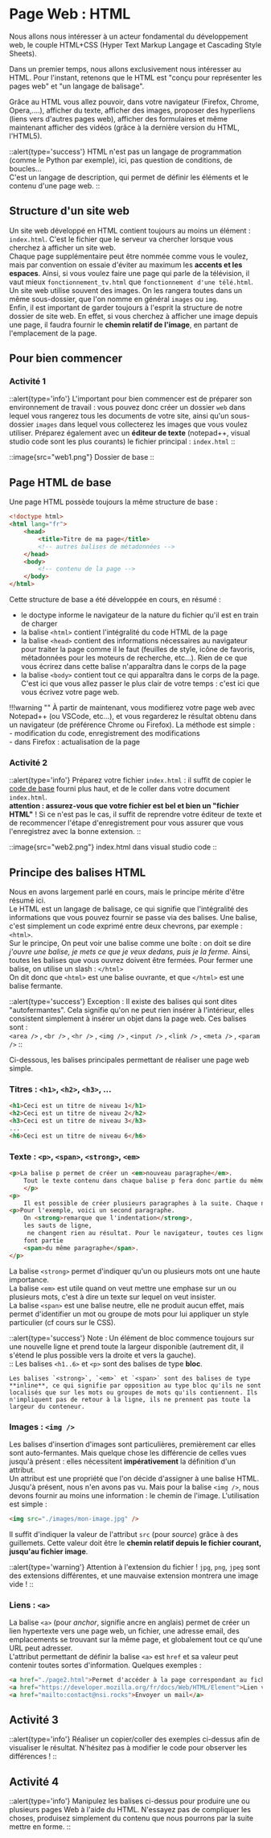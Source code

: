 # Page Web : HTML

Nous allons nous intéresser à un acteur fondamental du développement web, le couple HTML+CSS (Hyper Text Markup Langage et Cascading Style Sheets).

Dans un premier temps, nous allons exclusivement nous intéresser au HTML. Pour l'instant, retenons que le HTML est "conçu pour représenter les pages web" et "un langage de balisage".

Grâce au HTML vous allez pouvoir, dans votre navigateur (Firefox, Chrome, Opera,....), afficher du texte, afficher des images, proposer des hyperliens (liens vers d'autres pages web), afficher des formulaires et même maintenant afficher des vidéos (grâce à la dernière version du HTML, l'HTML5).

::alert{type='success'}
HTML n'est pas un langage de programmation (comme le Python par exemple), ici, pas question de conditions, de boucles...  
C'est un langage de description, qui permet de définir les éléments et le contenu d'une page web.
::

## Structure d'un site web
Un site web développé en HTML contient toujours au moins un élément : `index.html`. C'est le fichier que le serveur va chercher lorsque vous cherchez à afficher un site web.  
Chaque page supplémentaire peut être nommée comme vous le voulez, mais par convention on essaie d'éviter au maximum les **accents et les espaces**. Ainsi, si vous voulez faire une page qui parle de la télévision, il vaut mieux `fonctionnement_tv.html` que `fonctionnement d'une télé.html`.  
Un site web utilise souvent des images. On les rangera toutes dans un même sous-dossier, que l'on nomme en général `images` ou `img`.  
Enfin, il est important de garder toujours à l'esprit la structure de notre dossier de site web. En effet, si vous cherchez à afficher une image depuis une page, il faudra fournir le **chemin relatif de l'image**, en partant de l'emplacement de la page.


## Pour bien commencer
### Activité 1
::alert{type='info'}
L'important pour bien commencer est de préparer son environnement de travail : vous pouvez donc créer un dossier `web` dans lequel vous rangerez tous les documents de votre site, ainsi qu'un sous-dossier `images` dans lequel vous collecterez les images que vous voulez utiliser. Préparez également avec un **éditeur de texte** (notepad++, visual studio code sont les plus courants) le fichier principal : `index.html`
::

::image{src="web1.png"}
Dossier de base
::

## Page HTML de base
Une page HTML possède toujours la même structure de base :

```html
<!doctype html>
<html lang="fr">
    <head>
        <title>Titre de ma page</title>
        <!-- autres balises de métadonnées -->
    </head>
    <body>
        <!-- contenu de la page -->
    </body>
</html>
```

Cette structure de base a été développée en cours, en résumé :
- le doctype informe le navigateur de la nature du fichier qu'il est en train de charger
- la balise `<html>` contient l'intégralité du code HTML de la page
- la balise `<head>` contient des informations nécessaires au navigateur pour traiter la page comme il le faut (feuilles de style, icône de favoris, métadonnées pour les moteurs de recherche, etc...). Rien de ce que vous écrirez dans cette balise n'apparaîtra dans le corps de la page
- la balise `<body>` contient tout ce qui apparaîtra dans le corps de la page. C'est ici que vous allez passer le plus clair de votre temps : c'est ici que vous écrivez votre page web.

!!!warning ""
    À partir de maintenant, vous modifierez votre page web avec Notepad++ (ou VSCode, etc...), et vous regarderez le résultat obtenu dans un navigateur (de préférence Chrome ou Firefox). La méthode est simple :  
    - modification du code, enregistrement des modifications  
    - dans Firefox : actualisation de la page  

### Activité 2
::alert{type='info'}
Préparez votre fichier `index.html` : il suffit de copier le [code de base](#page-html-de-base) fourni plus haut, et de le coller dans votre document `index.html`.  
**attention : assurez-vous que votre fichier est bel et bien un "fichier HTML"** ! Si ce n'est pas le cas, il suffit de reprendre votre éditeur de texte et de recommencer l'étape d'enregistrement pour vous assurer que vous l'enregistrez avec la bonne extension.
::

::image{src="web2.png"}
index.html dans visual studio code
::

## Principe des balises HTML
Nous en avons largement parlé en cours, mais le principe mérite d'être résumé ici.  
Le HTML est un langage de balisage, ce qui signifie que l'intégralité des informations que vous pouvez fournir se passe via des balises. Une balise, c'est simplement un code exprimé entre deux chevrons, par exemple : `<html>`.  
Sur le principe, On peut voir une balise comme une boîte : on doit se dire *j'ouvre une balise, je mets ce que je veux dedans, puis je la ferme.*  Ainsi, toutes les balises que vous ouvrez doivent être fermées. Pour fermer une balise, on utilise un slash : `</html>`  
On dit donc que `<html>` est une balise ouvrante, et que `</html>` est une balise fermante.

::alert{type='success'}
Exception : Il existe des balises qui sont dites "autofermantes". Cela signifie qu'on ne peut rien insérer à l'intérieur, elles consistent simplement à insérer un objet dans la page web. Ces balises sont :  
`<area />` , `<br />` , `<hr />` , `<img />` , `<input />` , `<link />` , `<meta />` , `<param />`
::

Ci-dessous, les balises principales permettant de réaliser une page web simple.

### Titres : `<h1>`, `<h2>`, `<h3>`, ...
```html
<h1>Ceci est un titre de niveau 1</h1>
<h2>Ceci est un titre de niveau 2</h2>
<h3>Ceci est un titre de niveau 3</h3>
...
<h6>Ceci est un titre de niveau 6</h6>
```

### Texte : `<p>`, `<span>`, `<strong>`, `<em>`
```html
<p>La balise p permet de créer un <em>nouveau paragraphe</em>.
    Tout le texte contenu dans chaque balise p fera donc partie du même paragraphe, et sera considéré comme solidaire.
    </p>
<p>
    Il est possible de créer plusieurs paragraphes à la suite. Chaque nouveau paragraphe va automatiquement à la ligne : on dit que la balise p est une <strong>balise de type bloc</strong></p>
<p>Pour l'exemple, voici un second paragraphe.
    On <strong>remarque que l'indentation</strong>, 
    les sauts de ligne,
     ne changent rien au résultat. Pour le navigateur, toutes ces lignes
    font partie
    <span>du même paragraphe</span>.
</p>
```

La balise `<strong>` permet d'indiquer qu'un ou plusieurs mots ont une haute importance.  
La balise `<em>`  est utile quand on veut mettre une emphase sur un ou plusieurs mots, c'est à dire un texte sur lequel on veut insister.  
La balise `<span>` est une balise neutre, elle ne produit aucun effet, mais permet d'identifier un mot ou groupe de mots pour lui appliquer un style particulier (cf cours sur le CSS).

::alert{type='success'}
Note : Un élément de bloc commence toujours sur une nouvelle ligne et prend toute la largeur disponible (autrement dit, il s'étend le plus possible vers la droite et vers la gauche).  
::
    Les balises `<h1..6>` et `<p>` sont des balises de type **bloc**.
    
    Les balises `<strong>`, `<em>` et `<span>` sont des balises de type **inline**, ce qui signifie par opposition au type bloc qu'ils ne sont localisés que sur les mots ou groupes de mots qu'ils contiennent. Ils n'impliquent pas de retour à la ligne, ils ne prennent pas toute la largeur du conteneur.

### Images : `<img />`
Les balises d'insertion d'images sont particulières, premièrement car elles sont auto-fermantes. Mais quelque chose les différencie de celles vues jusqu'à présent : elles nécessitent **impérativement** la définition d'un attribut.  
Un attribut est une propriété que l'on décide d'assigner à une balise HTML. Jusqu'à présent, nous n'en avons pas vu. Mais pour la balise `<img />`, nous devons fournir au moins une information : le chemin de l'image. L'utilisation est simple :

```html
<img src="./images/mon-image.jpg" />
```

Il suffit d'indiquer la valeur de l'attribut `src` (pour *source*) grâce à des guillemets. Cette valeur doit être le **chemin relatif depuis le fichier courant, jusqu'au fichier image**.

::alert{type='warning'}    Attention à l'extension du fichier ! `jpg`, `png`, `jpeg` sont des extensions différentes, et une mauvaise extension montrera une image vide !
::

### Liens : `<a>`
La balise `<a>` (pour *anchor*, signifie ancre en anglais) permet de créer un lien hypertexte vers une page web, un fichier, une adresse email, des emplacements se trouvant sur la même page, et globalement tout ce qu'une URL peut adresser.  
L'attribut permettant de définir la balise `<a>` est `href` et sa valeur peut contenir toutes sortes d'information. Quelques exemples :

```html
<a href="./page2.html">Permet d'accéder à la page correspondant au fichier page2.html</a>
<a href="https://developer.mozilla.org/fr/docs/Web/HTML/Element">Lien vers la référence des éléments HTML</a>
<a href="mailto:contact@nsi.rocks">Envoyer un mail</a>
```

## Activité 3
::alert{type='info'}
Réaliser un copier/coller des exemples ci-dessus afin de visualiser le résultat. N'hésitez pas à modifier le code pour observer les différences !
::

## Activité 4
::alert{type='info'}
Manipulez les balises ci-dessus pour produire une ou plusieurs pages Web à l'aide du HTML. N'essayez pas de compliquer les choses, produisez simplement du contenu que nous pourrons par la suite mettre en forme.
::